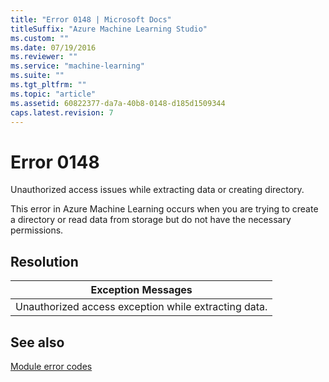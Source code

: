 ```yaml
---
title: "Error 0148 | Microsoft Docs"
titleSuffix: "Azure Machine Learning Studio"
ms.custom: ""
ms.date: 07/19/2016
ms.reviewer: ""
ms.service: "machine-learning"
ms.suite: ""
ms.tgt_pltfrm: ""
ms.topic: "article"
ms.assetid: 60822377-da7a-40b8-0148-d185d1509344
caps.latest.revision: 7
---
```

# Error 0148  
 Unauthorized access issues while extracting data or creating directory.  
  
 This error in Azure Machine Learning occurs when you are trying to create a directory or read data from storage but do not have the necessary permissions.  
  
## Resolution  
  
|Exception Messages|  
|------------------------|  
|Unauthorized access exception while extracting data.|  
  
## See also  
 [Module error codes](../machine-learning-module-error-codes.md)